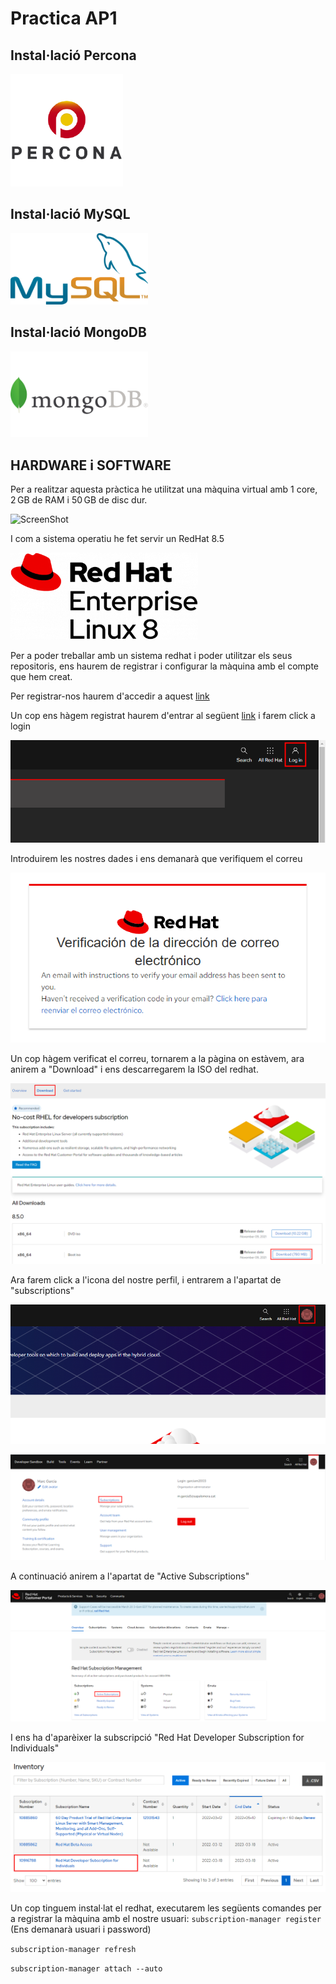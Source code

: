# Practica AP1

## Instal·lació Percona

<a href="https://github.com/MarcGarcia03/Bases-de-dades/tree/main/Ap1/Instalacio-Percona"><img src="imgs/percona_logo.png" width="180"></a>

## Instal·lació MySQL

<a href="https://github.com/MarcGarcia03/Bases-de-dades/tree/main/Ap1/Instalacio-MySQL"><img src="imgs/MySQL-logo.png" width="220"></a>

## Instal·lació MongoDB

<a href="https://github.com/MarcGarcia03/Bases-de-dades/tree/main/Ap1/Instalacio-MongoDB"><img src="imgs/MongoDB_logo.png" width="220"></a>

## HARDWARE i SOFTWARE
Per a realitzar aquesta pràctica he utilitzat una màquina virtual amb 1 core, 2 GB de RAM i 50 GB de disc dur.

![ScreenShot](imgs/màquina.png)

I com a sistema operatiu he fet servir un RedHat 8.5

<img src="imgs/RedHat.png" width="300">

Per a poder treballar amb un sistema redhat i poder utilitzar els seus repositoris, ens haurem de registrar i configurar la màquina amb el compte que hem creat.

Per registrar-nos haurem d'accedir a aquest <a href="https://sso.redhat.com/auth/realms/redhat-external/protocol/openid-connect/auth?client_id=rhd-web&redirect_uri=https%3A%2F%2Fdevelopers.redhat.com%2Fproducts%2Frhel%2Fgetting-started%3Fsuccess%3Dtrue%26tcWhenSigned%3DJanuary%2B1%252C%2B1970%26tcWhenEnds%3DJanuary%2B1%252C%2B1970%26tcEndsIn%3D0%26tcDuration%3D365%26tcDownloadFileName%3Drhel-8.5-x86_64-boot.iso%26tcRedirect%3D5000%26tcSrcLink%3Dhttps%253A%252F%252Fdevelopers.redhat.com%252Fcontent-gateway%252Fcontent%252Forigin%252Ffiles%252Fsha256%252F61%252F61fe463758f6ee9b21c4d6698671980829ca4f747a066d556fa0e5eefc45382c%252Frhel-8.5-x86_64-boot.iso%26p%3DProduct%253A%2BRed%2BHat%2BEnterprise%2BLinux%26pv%3D8.5.0%26tcDownloadURL%3Dhttps%253A%252F%252Faccess.cdn.redhat.com%252Fcontent%252Forigin%252Ffiles%252Fsha256%252F61%252F61fe463758f6ee9b21c4d6698671980829ca4f747a066d556fa0e5eefc45382c%252Frhel-8.5-x86_64-boot.iso%253F_auth_%253D1647533589_813fe179a86ae89a9285e143dc2beadd&state=4e04cc97-2084-4c6a-a0db-3dc0b744d537&response_mode=fragment&response_type=code&scope=openid&nonce=54fb3d33-6bfb-4c5c-8acf-937e38994f6a"> link </a>


Un cop ens hàgem registrat haurem d'entrar al següent <a href="https://developers.redhat.com/">link</a> i farem click a login

![ScreenShot](imgs/iniciar_sessio_redhat.png)

Introduirem les nostres dades i ens demanarà que verifiquem el correu

![ScreenShot](imgs/verificar_redhat.png)

Un cop hàgem verificat el correu, tornarem a la pàgina on estàvem, ara anirem a "Download" i ens descarregarem la ISO del redhat.

![ScreenShot](imgs/iso_redhat.png)

Ara farem click a l'icona del nostre perfil, i entrarem a l'apartat de "subscriptions"

![ScreenShot](imgs/perfil_redhat.png)

![ScreenShot](imgs/subscriptions_redhat.png)

A continuació anirem a l'apartat de "Active Subscriptions"

![ScreenShot](imgs/subs_activas_redhat.png)

I ens ha d'aparèixer la subscripció "Red Hat Developer Subscription for Individuals"

![ScreenShot](imgs/subs_ok_redhat.png)

Un cop tinguem instal·lat el redhat, executarem les següents comandes per a registrar la màquina amb el nostre usuari:
`subscription-manager register` (Ens demanarà usuari i password)

`subscription-manager refresh`

`subscription-manager attach --auto`
